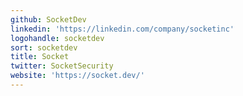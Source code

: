```yaml
---
github: SocketDev
linkedin: 'https://linkedin.com/company/socketinc'
logohandle: socketdev
sort: socketdev
title: Socket
twitter: SocketSecurity
website: 'https://socket.dev/'
---
```

